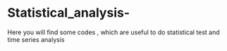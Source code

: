 # Statistical_analysis-
Here you will find some codes , which are useful to do statistical test and time series analysis  
